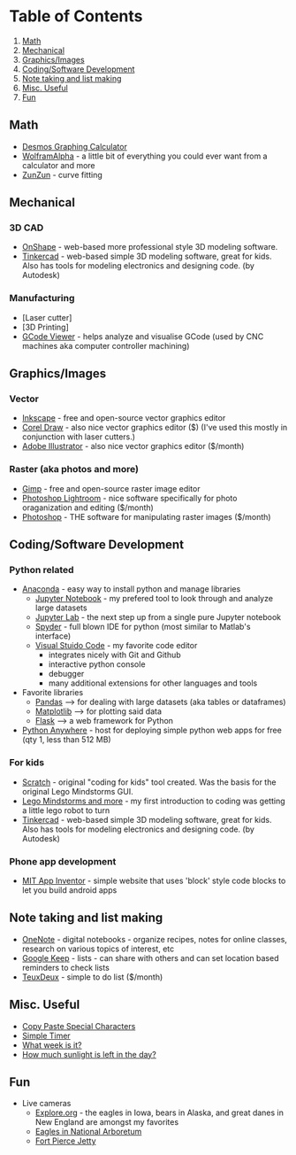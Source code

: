 # Table of Contents

1. [Math](#math)
2. [Mechanical](#mechanical)
3. [Graphics/Images](#graphics)
4. [Coding/Software Development](#codingsoftware-development)
5. [Note taking and list making](#note-taking-and-list-making)
6. [Misc. Useful](#misc-useful)
7. [Fun](#fun)

## Math

- [Desmos Graphing Calculator](https://www.desmos.com/calculator)
- [WolframAlpha](https://www.wolframalpha.com/) - a little bit of everything you could ever want from a calculator and more
- [ZunZun](www.zunzun.com) - curve fitting

## Mechanical
  
### 3D CAD

- [OnShape](www.onshape.com) - web-based more professional style 3D modeling software.
- [Tinkercad](https://www.tinkercad.com/) - web-based simple 3D modeling software, great for kids. Also has tools for modeling electronics and designing code. (by Autodesk)
  
### Manufacturing

- [Laser cutter]
- [3D Printing]
- [GCode Viewer](http://gcode.ws/#) - helps analyze and visualise GCode (used by CNC machines aka computer controller machining)

## Graphics/Images
  
### Vector

- [Inkscape](https://inkscape.org/) - free and open-source vector graphics editor
- [Corel Draw](https://www.coreldraw.com/) - also nice vector graphics editor ($) (I've used this mostly in conjunction with laser cutters.)
- [Adobe Illustrator](https://www.adobe.com/products/illustrator.html) - also nice vector graphics editor ($/month)
  
### Raster (aka photos and more)

- [Gimp](https://www.gimp.org/) - free and open-source raster image editor
- [Photoshop Lightroom](https://www.adobe.com/products/photoshop-lightroom.html) - nice software specifically for photo oraganization and editing ($/month)
- [Photoshop](https://www.adobe.com/products/photoshop.html?promoid=PC1PQQ5T&mv=other) - THE software for manipulating raster images ($/month)

## Coding/Software Development
  
### Python related

- [Anaconda](https://www.anaconda.com/) - easy way to install python and manage libraries
  - [Jupyter Notebook](https://jupyter.org/) - my prefered tool to look through and analyze large datasets
  - [Jupyter Lab](https://jupyter.org/) - the next step up from a single pure Jupyter notebook
  - [Spyder](https://www.spyder-ide.org/) - full blown IDE for python (most similar to Matlab's interface)
  - [Visual Stuido Code](https://code.visualstudio.com/) - my favorite code editor
    - integrates nicely with Git and Github
    - interactive python console
    - debugger
    - many additional extensions for other languages and tools
- Favorite libraries
  - [Pandas](https://pandas.pydata.org/) --> for dealing with large datasets (aka tables or dataframes)
  - [Matplotlib](https://matplotlib.org/) --> for plotting said data
  - [Flask](https://flask.palletsprojects.com/) --> a web framework for Python
- [Python Anywhere](https://pythonanywhere.com/) - host for deploying simple python web apps for free (qty 1, less than 512 MB)
  
### For kids

- [Scratch](https://scratch.mit.edu/) - original "coding for kids" tool created. Was the basis for the original Lego Mindstorms GUI.
- [Lego Mindstorms and more](https://education.lego.com/) - my first introduction to coding was getting a little lego robot to turn
- [Tinkercad](https://www.tinkercad.com/) - web-based simple 3D modeling software, great for kids. Also has tools for modeling electronics and designing code. (by Autodesk)

### Phone app development

- [MIT App Inventor](https://appinventor.mit.edu/) - simple website that uses 'block' style code blocks to let you build android apps

## Note taking and list making

- [OneNote](https://www.onenote.com/) - digital notebooks - organize recipes, notes for online classes, research on various topics of interest, etc
- [Google Keep](https://keep.google.com) - lists - can share with others and can set location based reminders to check lists
- [TeuxDeux](https://teuxdeux.com/) - simple to do list ($/month)

## Misc. Useful

- [Copy Paste Special Characters](http://copypastecharacter.com/)
- [Simple Timer](http://e.ggtimer.com/10min)
- [What week is it?](http://whatweekisit.org/)
- [How much sunlight is left in the day?](https://sunshine.fyi/?utm_campaign=Recomendo&utm_medium=email&utm_source=Revue%20newsletter)

## Fun

- Live cameras
  - [Explore.org](https://explore.org/livecams) - the eagles in Iowa, bears in Alaska, and great danes in New England are amongst my favorites
  - [Eagles in National Arboretum](https://naeaglecam.org/)
  - [Fort Pierce Jetty](https://visitstlucie.com/fort-pierce-inlet-webcam/)
